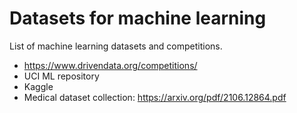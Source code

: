 # Datasets for machine learning 

List of machine learning datasets and competitions. 

- https://www.drivendata.org/competitions/ 
- UCI ML repository 
- Kaggle 
- Medical dataset collection: https://arxiv.org/pdf/2106.12864.pdf 
